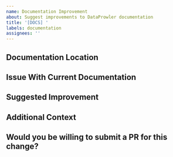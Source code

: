 ```yaml
---
name: Documentation Improvement
about: Suggest improvements to DataProwler documentation
title: '[DOCS] '
labels: documentation
assignees: ''
---
```


## Documentation Location
<!-- Link to or description of where the documentation is currently located -->

## Issue With Current Documentation
<!-- Describe what's missing, unclear, or incorrect about the current documentation -->

## Suggested Improvement
<!-- Describe how the documentation could be improved -->

## Additional Context
<!-- Add any other context or screenshots about the documentation request here -->

## Would you be willing to submit a PR for this change?
<!-- Yes/No/Maybe - this helps us gauge community interest in implementation -->